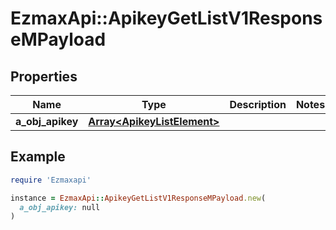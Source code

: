 # EzmaxApi::ApikeyGetListV1ResponseMPayload

## Properties

| Name | Type | Description | Notes |
| ---- | ---- | ----------- | ----- |
| **a_obj_apikey** | [**Array&lt;ApikeyListElement&gt;**](ApikeyListElement.md) |  |  |

## Example

```ruby
require 'Ezmaxapi'

instance = EzmaxApi::ApikeyGetListV1ResponseMPayload.new(
  a_obj_apikey: null
)
```


